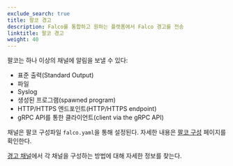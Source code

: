 ```yaml
---
exclude_search: true
title: 팔코 경고
description: Falco를 통합하고 원하는 플랫폼에서 Falco 경고를 전송
linktitle: 팔코 경고
weight: 40
---
```


팔코는 하나 이상의 채널에 알림을 보낼 수 있다:

* 표준 출력(Standard Output)
* 파일
* Syslog
* 생성된 프로그램(spawned program)
* HTTP/HTTPS 엔드포인트(HTTP/HTTPS endpoint)
* gRPC API를 통한 클라이언트(client via the gRPC API)

채널은 팔코 구성파일 `falco.yaml`을 통해 설정된다. 자세한 내용은 [팔코 구성](../configuration) 페이지를 확인한다.

[경고 채널](/docs/outputs/channels/)에서 각 채널을 구성하는 방법에 대해 자세한 정보를 찾는다.
